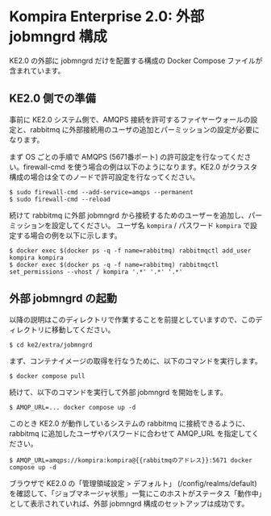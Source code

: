 # Kompira Enterprise 2.0: 外部 jobmngrd 構成

KE2.0 の外部に jobmngrd だけを配置する構成の Docker Compose ファイルが含まれています。

## KE2.0 側での準備

事前に KE2.0 システム側で、AMQPS 接続を許可するファイヤーウォールの設定と、rabbitmq に外部接続用のユーザの追加とパーミッションの設定が必要になります。

まず OS ごとの手順で AMQPS (5671番ポート) の許可設定を行なってください。firewall-cmd を使う場合の例は以下のようになります。KE2.0 がクラスタ構成の場合は全てのノードで許可設定を行なってください。

    $ sudo firewall-cmd --add-service=amqps --permanent
    $ sudo firewall-cmd --reload

続けて rabbitmq に外部 jobmngrd から接続するためのユーザーを追加し、パーミッションを設定してください。
ユーザ名 `kompira` / パスワード `kompira` で設定する場合の例を以下に示します。

    $ docker exec $(docker ps -q -f name=rabbitmq) rabbitmqctl add_user kompira kompira
    $ docker exec $(docker ps -q -f name=rabbitmq) rabbitmqctl set_permissions --vhost / kompira '.*' '.*' '.*'

## 外部 jobmngrd の起動

以降の説明はこのディレクトリで作業することを前提としていますので、このディレクトリに移動してください。

    $ cd ke2/extra/jobmngrd

まず、コンテナイメージの取得を行なうために、以下のコマンドを実行します。

    $ docker compose pull

続けて、以下のコマンドを実行して外部 jobmngrd を開始をします。

    $ AMQP_URL=... docker compose up -d

このとき KE2.0 が動作しているシステムの rabbitmq に接続できるように、rabbitmq に追加したユーザやパスワードに合わせて AMQP_URL を指定してください。

    $ AMQP_URL=amqps://kompira:kompira@{{rabbitmqのアドレス}}:5671 docker compose up -d

ブラウザで KE2.0 の「管理領域設定 > デフォルト」 (/config/realms/default) を確認して、「ジョブマネージャ状態」一覧にこのホストがステータス「動作中」として表示されていれば、外部 jobmngrd 構成のセットアップは成功です。
